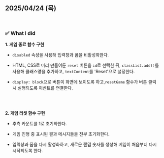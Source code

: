 ## 2025/04/24 (목)

<br>

### ✅ What I did

**1. 게임 종료 함수 구현**

- `disabled` 속성을 사용해 입력창과 폼을 비활성화한다.

- HTML, CSS로 미리 만들어둔 `reset` 버튼을 `id`로 선택한 뒤, `classList.add()`를 사용해 클래스명을 추가하고, `textContent`를 'Reset'으로 설정한다.

- `display: block`으로 버튼이 화면에 보이도록 하고,`resetGame` 함수가 버튼 클릭 시 실행되도록 이벤트를 연결한다.

<br>
<br>

**2. 게임 리셋 함수 구현**

- 추측 카운트를 1로 초기화한다.

- 게임 진행 중 표시된 결과 메시지들을 전부 초기화한다.

- 입력창과 폼을 다시 활성화하고, 새로운 랜덤 숫자를 생성해 게임이 처음부터 다시 시작되도록 한다.
